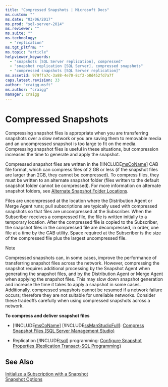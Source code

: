 ```yaml
---
title: "Compressed Snapshots | Microsoft Docs"
ms.custom: ""
ms.date: "03/06/2017"
ms.prod: "sql-server-2014"
ms.reviewer: ""
ms.suite: ""
ms.technology: 
  - "replication"
ms.tgt_pltfrm: ""
ms.topic: "article"
helpviewer_keywords: 
  - "snapshots [SQL Server replication], compressed"
  - "snapshot replication [SQL Server], compressed snapshots"
  - "compressed snapshots [SQL Server replication]"
ms.assetid: 979ffa7c-3a88-4e70-8cf2-b8d452fd7a7f
caps.latest.revision: 33
author: "craigg-msft"
ms.author: "craigg"
manager: craigg
---
```

# Compressed Snapshots
  Compressing snapshot files is appropriate when you are transferring snapshots over a slow network or you are saving them to removable media and an uncompressed snapshot is too large to fit on the media. Compressing snapshot files is useful in these situations, but compression increases the time to generate and apply the snapshot.  
  
 Compressed snapshot files are written in the [!INCLUDE[msCoName](../../includes/msconame-md.md)] CAB file format, which can compress files of 2 GB or less (if the snapshot files are larger than 2GB, they cannot be compressed). To compress files, they must be written to an alternate snapshot folder (files written to the default snapshot folder cannot be compressed). For more information on alternate snapshot folders, see [Alternate Snapshot Folder Locations](alternate-snapshot-folder-locations.md).  
  
 Files are uncompressed at the location where the Distribution Agent or Merge Agent runs; pull subscriptions are typically used with compressed snapshots so that files are uncompressed at the Subscriber. When the Subscriber receives a compressed file, the file is written initially to a temporary location. After the compressed file is copied to the Subscriber, the snapshot files in the compressed file are decompressed, in order, one file at a time by the CAB utility. Space required at the Subscriber is the size of the compressed file plus the largest uncompressed file.  
  
> [!NOTE]  
>  Compressed snapshots can, in some cases, improve the performance of transferring snapshot files across the network. However, compressing the snapshot requires additional processing by the Snapshot Agent when generating the snapshot files, and by the Distribution Agent or Merge Agent when applying the snapshot files. This may slow down snapshot generation and increase the time it takes to apply a snapshot in some cases. Additionally, compressed snapshots cannot be resumed if a network failure occurs; therefore they are not suitable for unreliable networks. Consider these tradeoffs carefully when using compressed snapshots across a network.  
  
 **To compress and deliver snapshot files**  
  
-   [!INCLUDE[msCoName](../../includes/msconame-md.md)] [!INCLUDE[ssManStudioFull](../../includes/ssmanstudiofull-md.md)]: [Compress Snapshot Files &#40;SQL Server Management Studio&#41;](publish/compress-snapshot-files-sql-server-management-studio.md)  
  
-   Replication [!INCLUDE[tsql](../../includes/tsql-md.md)] programming: [Configure Snapshot Properties &#40;Replication Transact-SQL Programming&#41;](publish/configure-snapshot-properties-replication-transact-sql-programming.md)  
  
## See Also  
 [Initialize a Subscription with a Snapshot](initialize-a-subscription-with-a-snapshot.md)   
 [Snapshot Options](snapshot-options.md)  
  
  